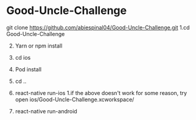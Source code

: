 # Good-Uncle-Challenge

git clone https://github.com/abiespinal04/Good-Uncle-Challenge.git
1.cd Good-Uncle-Challenge

2. Yarn or npm install

3. cd ios

4. Pod install

5. cd ..

6. react-native run-ios
  1.if the above doesn't work for some reason, try open ios/Good-Uncle-Challenge.xcworkspace/
  
 7. react-native run-android
